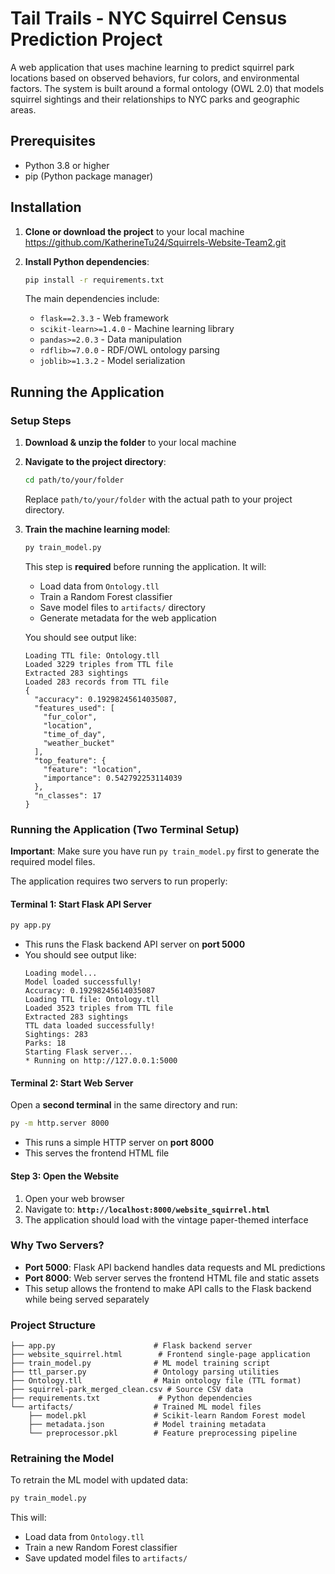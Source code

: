 # Tail Trails - NYC Squirrel Census Prediction Project

A web application that uses machine learning to predict squirrel park locations based on observed behaviors, fur colors, and environmental factors. The system is built around a formal ontology (OWL 2.0) that models squirrel sightings and their relationships to NYC parks and geographic areas.

## Prerequisites

- Python 3.8 or higher
- pip (Python package manager)

## Installation

1. **Clone or download the project** to your local machine
   https://github.com/KatherineTu24/Squirrels-Website-Team2.git

3. **Install Python dependencies**:
   ```bash
   pip install -r requirements.txt
   ```

   The main dependencies include:
   - `flask==2.3.3` - Web framework
   - `scikit-learn>=1.4.0` - Machine learning library
   - `pandas>=2.0.3` - Data manipulation
   - `rdflib>=7.0.0` - RDF/OWL ontology parsing
   - `joblib>=1.3.2` - Model serialization

## Running the Application

### Setup Steps

1. **Download & unzip the folder** to your local machine

2. **Navigate to the project directory**:
   ```bash
   cd path/to/your/folder
   ```
   Replace `path/to/your/folder` with the actual path to your project directory.

3. **Train the machine learning model**:
   ```bash
   py train_model.py
   ```
   This step is **required** before running the application. It will:
   - Load data from `Ontology.tll`
   - Train a Random Forest classifier
   - Save model files to `artifacts/` directory
   - Generate metadata for the web application
   
   You should see output like:
   ```
   Loading TTL file: Ontology.tll
   Loaded 3229 triples from TTL file
   Extracted 283 sightings
   Loaded 283 records from TTL file
   {
     "accuracy": 0.19298245614035087,
     "features_used": [
       "fur_color",
       "location",
       "time_of_day",
       "weather_bucket"
     ],
     "top_feature": {
       "feature": "location",
       "importance": 0.542792253114039
     },
     "n_classes": 17
   }
   ```

### Running the Application (Two Terminal Setup)

**Important**: Make sure you have run `py train_model.py` first to generate the required model files.

The application requires two servers to run properly:

#### **Terminal 1: Start Flask API Server**
```bash
py app.py
```
- This runs the Flask backend API server on **port 5000**
- You should see output like:
  ```
  Loading model...
  Model loaded successfully!
  Accuracy: 0.19298245614035087
  Loading TTL file: Ontology.tll
  Loaded 3523 triples from TTL file
  Extracted 283 sightings
  TTL data loaded successfully!
  Sightings: 283
  Parks: 18
  Starting Flask server...
  * Running on http://127.0.0.1:5000
  ```

#### **Terminal 2: Start Web Server**
Open a **second terminal** in the same directory and run:
```bash
py -m http.server 8000
```
- This runs a simple HTTP server on **port 8000**
- This serves the frontend HTML file

#### **Step 3: Open the Website**
1. Open your web browser
2. Navigate to: **`http://localhost:8000/website_squirrel.html`**
3. The application should load with the vintage paper-themed interface

### Why Two Servers?

- **Port 5000**: Flask API backend handles data requests and ML predictions
- **Port 8000**: Web server serves the frontend HTML file and static assets
- This setup allows the frontend to make API calls to the Flask backend while being served separately

### Project Structure
```
├── app.py                      # Flask backend server
├── website_squirrel.html        # Frontend single-page application
├── train_model.py              # ML model training script
├── ttl_parser.py               # Ontology parsing utilities
├── Ontology.tll                # Main ontology file (TTL format)
├── squirrel-park_merged_clean.csv # Source CSV data
├── requirements.txt             # Python dependencies
└── artifacts/                  # Trained ML model files
    ├── model.pkl               # Scikit-learn Random Forest model
    ├── metadata.json           # Model training metadata
    └── preprocessor.pkl        # Feature preprocessing pipeline
```

### Retraining the Model

To retrain the ML model with updated data:

```bash
py train_model.py
```

This will:
- Load data from `Ontology.tll`
- Train a new Random Forest classifier
- Save updated model files to `artifacts/`


